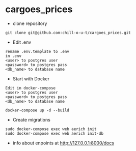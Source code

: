 # cargoes_prices
- clone repository
```
git clone git@github.com:chill-o-u-t/cargoes_prices.git
```
- Edit .env
```
rename .env.template to .env
in .env
<user> to postgres user
<password> to postgres pass
<db_name> to database name
```
- Start with Docker
```
Edit in docker-compose
<user> to postgres user
<password> to postgres pass
<db_name> to database name
```
```
docker-compose up -d --build
```
- Create migrations
```
sudo docker-compose exec web aerich init
sudo docker-compose exec web aerich init-db
```
- info about enpoints at http://127.0.0.1:8000/docs
